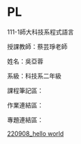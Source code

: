 # PL
111-1師大科技系程式語言

授課教師：蔡芸琤老師

姓名：吳亞蓉

系級：科技系二年級

課程筆記區：

作業連結區：

專題連結區：

[220908_hello world](http://localhost:8888/notebooks/Downloads/1111%20%E5%9B%9B234%20%E7%A8%8B%E5%BC%8F%E8%AA%9E%E8%A8%80/PL/220908_hello%20world.ipynb)


